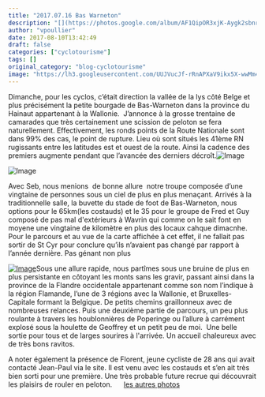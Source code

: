 ```yaml
---
title: "2017.07.16 Bas Warneton"
description: "[](https://photos.google.com/album/AF1QipOR3xjK-Aygk2sbnrHKgcHrKavENaszD6vzrQdp)Dimanche, pour les cyclos, c’était direction la vallée de la lys côté Belge et plus précisément la petite bourgade de Bas-Warneton dans la province du Hainaut appartenant à la Wallonie.  J’annonce à la grosse trentaine de camarades que très certainement une scission de peloton se fera naturellement. Effectivement, les ronds points de la Route Nationale sont dans 99% des cas, le point de rupture. Lieu où sont situés les 41ème RN rugissants entre les latitudes est et ouest de la route. Ainsi la cadence des premiers augmente pendant que l’avancée des derniers décroît."
author: "vpoullier"
date: 2017-08-10T13:42:49
draft: false
categories: ["cyclotourisme"]
tags: []
original_category: "blog-cyclotourisme"
image: "https://lh3.googleusercontent.com/UUJVucJf-rRnAPXaV9ikx5X-wwMm412p6SD46Iz0qJmWWX-y5XqIRHYmXpTUEXg-Go3JRxLMvRALz4H5_BL9j8E9TBFdSrqGsbsrIzAh3gghuOc4G1K6oM6cRmoBq3mWkcs0G4FE3O_p-BqorV1g2xT8b6d0COBYUQQbnEN88ODRXeXaHEIhIA1PwhBu_DyoxmrC9fWr61_pRe72pfm2r0_K9-Gnv_-wee5bqaMOCQV2PSjb1iGBWLR4FO54Ln0KlkEtigvsn-e9GaVc4LiN9qNw-eBin-NRaD1C9HSE6FhnTw8O6VJJoe4-dFknXmOZR0LqxtCwxTRFirWN7GkisfFvDkU4lFNIyefAkxdLJT0j1V5Qm_EfueebVGJ8WQ0oiyqUubHDD1tGD3oQ80uc4SJ6NwN9y5kZ-n8eg8NKTDxAZyM4LJefs3jabnn02D-rp4LpvUGLLr3vDnF_vG74TFIw5wXyCIoHnA02ZcfX7GanM9Z9aitingpSSpNKNvxIDJfJRngAZnqmEdtTTaJwtfSa0J-y3gBnmCBMXYq5I-q4pSuo78DhtWAiMnnxghho2AfjHA74sv5EygBuhjibbmGLQTQcJ1NPR0PRRL-qY1yjUS15XoS3pH4L6w=w200"
---
```


[](https://photos.google.com/album/AF1QipOR3xjK-Aygk2sbnrHKgcHrKavENaszD6vzrQdp)Dimanche, pour les cyclos, c&rsquo;&eacute;tait direction la vall&eacute;e de la lys c&ocirc;t&eacute; Belge et plus pr&eacute;cis&eacute;ment la petite bourgade de Bas-Warneton dans la province du Hainaut appartenant &agrave; la Wallonie. &nbsp;J&rsquo;annonce &agrave; la grosse trentaine de camarades que tr&egrave;s certainement une scission de peloton se fera naturellement. Effectivement, les ronds points de la Route Nationale sont dans 99% des cas, le point de rupture. Lieu o&ugrave; sont situ&eacute;s les 41&egrave;me RN rugissants entre les latitudes est et ouest de la route. Ainsi la cadence des premiers augmente pendant que l&rsquo;avanc&eacute;e des derniers d&eacute;cro&icirc;t.![Image](http://www.cyclo-club-wavrin.fr/asolution_systeme/javascript/tinymce/jscripts/tiny_mce/plugins/emotions/img/smiley-wink.gif)

<!--more-->

![Image](https://lh3.googleusercontent.com/UUJVucJf-rRnAPXaV9ikx5X-wwMm412p6SD46Iz0qJmWWX-y5XqIRHYmXpTUEXg-Go3JRxLMvRALz4H5_BL9j8E9TBFdSrqGsbsrIzAh3gghuOc4G1K6oM6cRmoBq3mWkcs0G4FE3O_p-BqorV1g2xT8b6d0COBYUQQbnEN88ODRXeXaHEIhIA1PwhBu_DyoxmrC9fWr61_pRe72pfm2r0_K9-Gnv_-wee5bqaMOCQV2PSjb1iGBWLR4FO54Ln0KlkEtigvsn-e9GaVc4LiN9qNw-eBin-NRaD1C9HSE6FhnTw8O6VJJoe4-dFknXmOZR0LqxtCwxTRFirWN7GkisfFvDkU4lFNIyefAkxdLJT0j1V5Qm_EfueebVGJ8WQ0oiyqUubHDD1tGD3oQ80uc4SJ6NwN9y5kZ-n8eg8NKTDxAZyM4LJefs3jabnn02D-rp4LpvUGLLr3vDnF_vG74TFIw5wXyCIoHnA02ZcfX7GanM9Z9aitingpSSpNKNvxIDJfJRngAZnqmEdtTTaJwtfSa0J-y3gBnmCBMXYq5I-q4pSuo78DhtWAiMnnxghho2AfjHA74sv5EygBuhjibbmGLQTQcJ1NPR0PRRL-qY1yjUS15XoS3pH4L6w=w300)

Avec Seb, nous menions &nbsp;de bonne allure &nbsp;notre troupe compos&eacute;e d&rsquo;une vingtaine de personnes sous un ciel de plus en plus mena&ccedil;ant. Arriv&eacute;s &agrave; la traditionnelle salle, la buvette du stade de foot de Bas-Warneton, nous options pour le 65km(les costauds) et le 35 pour le groupe de Fred et Guy compos&eacute; de pas mal d'ext&eacute;rieurs &agrave; Wavrin qui comme on le sait font en moyene une vingtaine de kilom&egrave;tre en plus des locaux cahque dimacnhe. Pour le parcours et au vue de la carte affich&eacute;e &agrave; cet effet, il ne fallait pas sortir de St Cyr pour conclure qu&rsquo;ils n&rsquo;avaient pas chang&eacute; par rapport &agrave; l&rsquo;ann&eacute;e derni&egrave;re. Pas g&eacute;nant non plus

[![Image](https://lh3.googleusercontent.com/qS2pzcDfQ4WyIATmpdKqhV1GqBYKD1etCJ0k0rWTQjV5V9YBsmVww6uiLJcv7S6958SLygkK3La3N2PG_EvU9J7tvILepY_mwXzMJZhAFHuuZG60wtvrsRx1WHY6mjZ5C1y5YljBZRc5mVpQAEMEFoEvSU-ioVpG3bTnTq4wQ3EsoJnLycyOoJ7G6Gn_sxUgc0s6ETRWyX5MIcxGU7lsj4_vCIqOlK_PrPxR6fKmjtZnqKfYUgOAlnoHLnWLaelbamGqGMdQW5CWCMxgZ8XpyT0XyxjEtxIUS0tGGIOlORJcddRrSVykWbx80ZPCDlVJtuLJUaStM0Xit7076TO3p2NF6BQ22Hj1Wgb36qrMqNp4ptXNKSjXdwL_SPyWmASP5g6wSf26XfgQaFfId6xIj6cuTgM77mj2F7HPuhMWQhESOffeIP4s0SMe72Cn2B99AU1xYvqWH59_CeqPqDmZvZ-yfijNHvOuGVM0kQzmj8RuXISrKb-ioZfM-iGNOI2jrAX9Y5OshJxoVOVjSdwbfOa_f--eWR-OrTOOV68uxjquhE55rkBKHJqYMjCHD71fxu0z_C_gv5U8hwLJq4F-QXMGHHJqgdK9g25c61SI5z5fwEFwnkBYlPxlFQ=w300)](https://photos.google.com/share/AF1QipNjUZu8sKFv6693PY925vtM1RkQjzzSwgFTzR3bb6Km6erOsxvy9hlMnOFcN5wKvQ/photo/AF1QipMCd1p1Oc0Y5Kc1zI_nzIR9WSckItnAHULwUL39?key=Nm40Zm9DeE9nb2t2TjJhdlg4ellVT1VUUWUwMUZ3)Sous une allure rapide, nous part&icirc;mes sous une bruine de plus en plus persistante en c&ocirc;toyant les monts sans les gravir, passant ainsi dans la province de la Flandre occidentale appartenant comme son nom l&rsquo;indique &agrave; la r&eacute;gion Flamande, l&rsquo;une de 3 r&eacute;gions avec la Wallonie, et Bruxelles-Capitale formant la Belgique. De petits chemins graillonneux avec de nombreuses relances. Puis une deuxi&egrave;me partie de parcours, un peu plus roulante &agrave; travers les houblonni&egrave;res de Poperinge ou l&rsquo;allure &agrave; carr&eacute;ment explos&eacute; sous la houlette de Geoffrey et un petit peu de moi. &nbsp;Une belle sortie pour tous et de larges sourires &agrave; l'arriv&eacute;e. Un accueil chaleureux avec de tr&egrave;s bons ravitos.

A noter &eacute;galement la pr&eacute;sence de Florent, jeune cycliste de 28 ans qui avait contact&eacute; Jean-Paul via le site. Il est venu avec les costauds et s&rsquo;en ait tr&egrave;s bien sorti pour une premi&egrave;re. Une tr&egrave;s probable future recrue qui d&eacute;couvrait les plaisirs de rouler en peloton. &nbsp; &nbsp; &nbsp;[les autres photos](https://photos.app.goo.gl/GrTwU776uHwc8ame2)